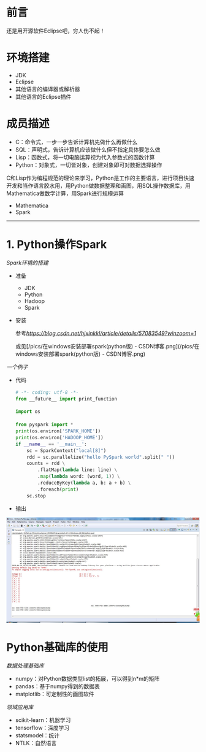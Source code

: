 #  前言

还是用开源软件Eclipse吧，穷人伤不起！

# 环境搭建

- JDK
- Eclipse
- 其他语言的编译器或解析器
- 其他语言的Eclipse插件

# 成员描述

- C：命令式，一步一步告诉计算机先做什么再做什么 
- SQL：声明式，告诉计算机应该做什么但不指定具体要怎么做 
- Lisp：函数式，将一切电脑运算视为代入参数式的函数计算 
- Python：对象式，一切皆对象，创建对象即可对数据选择操作

C和Lisp作为编程规范的理论来学习，Python是工作的主要语言，进行项目快速开发和当作语言胶水用，用Python做数据整理和画图，用SQL操作数据库，用Mathematica做数学计算，用Spark进行规模运算

- Mathematica
- Spark

------

# 1. Python操作Spark

*Spark环境的搭建*

- 准备

  - JDK
  - Python
  - Hadoop
  - Spark

- 安装

  参考*https://blog.csdn.net/hjxinkkl/article/details/57083549?winzoom=1*

  或见[/pics/在windows安装部署spark(python版) - CSDN博客.png](/pics/在windows安装部署spark(python版) - CSDN博客.png)

*一个例子*

- 代码

  ```python
  # -*- coding: utf-8 -*-
  from __future__ import print_function
  
  import os
  
  from pyspark import *
  print(os.environ['SPARK_HOME'])
  print(os.environ['HADOOP_HOME'])
  if __name__ == '__main__':
      sc = SparkContext("local[8]")
      rdd = sc.parallelize("hello PySpark world".split(" "))
      counts = rdd \
          .flatMap(lambda line: line) \
          .map(lambda word: (word, 1)) \
          .reduceByKey(lambda a, b: a + b) \
          .foreach(print)
      sc.stop
  
  ```

- 输出

![](/pics/Spark的一个例子.jpg)

# Python基础库的使用

*数据处理基础库*

- numpy：对Python数据类型list的拓展，可以得到n*m的矩阵
- pandas：基于numpy得到的数据表
- matplotlib：可定制性的画图软件

*领域应用库*

- scikit-learn：机器学习
- tensorflow：深度学习
- statsmodel：统计
- NTLK：自然语言

